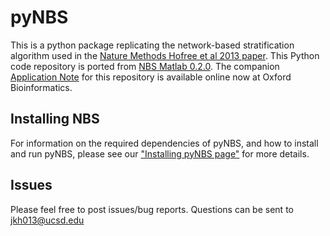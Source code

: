 # pyNBS

This is a python package replicating the network-based stratification algorithm used in the [Nature Methods Hofree et al 2013 paper](https://www.nature.com/nmeth/journal/v10/n11/full/nmeth.2651.html). This Python code repository is ported from [NBS Matlab 0.2.0](http://chianti.ucsd.edu/~mhofree/NBS/). The companion [Application Note](https://github.com/idekerlab/pyNBS) for this repository is available online now at Oxford Bioinformatics.

## Installing NBS
For information on the required dependencies of pyNBS, and how to install and run pyNBS, please see our ["Installing pyNBS page"](https://github.com/huangger/pyNBS/wiki/Installing-pyNBS) for more details.

## Issues
Please feel free to post issues/bug reports. Questions can be sent to jkh013@ucsd.edu



